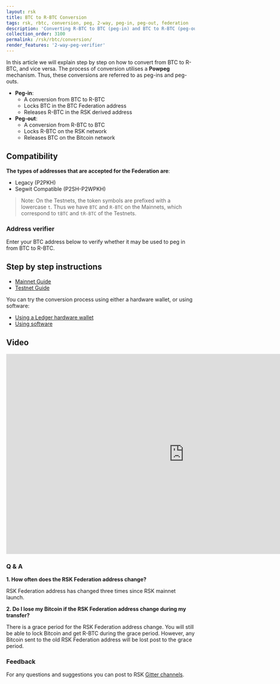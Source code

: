 ```yaml
---
layout: rsk
title: BTC to R-BTC Conversion
tags: rsk, rbtc, conversion, peg, 2-way, peg-in, peg-out, federation
description: 'Converting R-BTC to BTC (peg-in) and BTC to R-BTC (peg-out), for both Mainnet and Testnet.'
collection_order: 3100
permalink: /rsk/rbtc/conversion/
render_features: '2-way-peg-verifier'
---
```


In this article we will explain step by step on how to convert from BTC to R-BTC, and vice versa.
The process of conversion utilises a **Powpeg** mechanism.
Thus, these conversions are referred to as peg-ins and peg-outs.

- **Peg-in**:
  - A conversion from BTC to R-BTC
  - Locks BTC in the BTC Federation address
  - Releases R-BTC in the RSK derived address
- **Peg-out**:
  - A conversion from R-BTC to BTC
  - Locks R-BTC on the RSK network
  - Releases BTC on the Bitcoin network

## Compatibility

**The types of addresses that are accepted for the Federation are**:
- Legacy (P2PKH)
- Segwit Compatible (P2SH-P2WPKH)

> Note: On the Testnets, the token symbols are prefixed with a lowercase `t`.
> Thus we have `BTC` and `R-BTC` on the Mainnets,
> which correspond to `tBTC` and `tR-BTC` of the Testnets.

### Address verifier

Enter your BTC address below to verify whether it may be used to peg in from BTC to R-BTC.

[](#top "pegin-address-verifier")

## Step by step instructions

- [Mainnet Guide](/rsk/rbtc/conversion/networks/mainnet)
- [Testnet Guide](/rsk/rbtc/conversion/networks/testnet)

You can try the conversion process using either a hardware wallet, or using software:

- [Using a Ledger hardware wallet](/rsk/rbtc/conversion/with-ledger)
- [Using software](/rsk/rbtc/conversion/with-node-and-console)

## Video

<div class="video-container">
  <iframe width="949" height="534" src="https://www.youtube-nocookie.com/embed/1jdYVw8zLUg?cc_load_policy=1" frameborder="0" allow="accelerometer; autoplay; encrypted-media; gyroscope; picture-in-picture" allowfullscreen></iframe>
</div>

### Q & A

**1. How often does the RSK Federation address change?**

RSK Federation address has changed three times since RSK mainnet launch.

**2. Do I lose my Bitcoin if the RSK Federation address change during my transfer?**

There is a grace period for the RSK Federation address change. You will still be able to lock Bitcoin and get R-BTC during the grace period. However, any Bitcoin sent to the old RSK Federation address will be lost post to the grace period.

### Feedback

For any questions and suggestions you can post to RSK [Gitter channels](https://gitter.im/rsksmart/getting-started).
